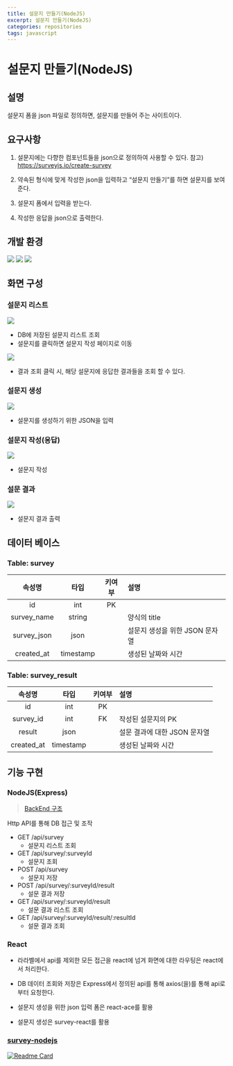 ```yaml
---
title: 설문지 만들기(NodeJS)
excerpt: 설문지 만들기(NodeJS)
categories: repositories
tags: javascript
---
```


# 설문지 만들기(NodeJS)

## 설명

설문지 폼을 json 파일로 정의하면, 설문지를 만들어 주는 사이트이다.

## 요구사항


1. 설문지에는 다향한 컴포넌트들을 json으로 정의하여 사용할 수 있다. 참고) https://surveyjs.io/create-survey

2. 약속된 형식에 맞게 작성한 json을 입력하고 “설문지 만들기”를 하면 설문지를 보여준다.

3. 설문지 폼에서 입력을 받는다.

4. 작성한 응답을 json으로 출력한다.

## 개발 환경

<img src="https://img.shields.io/badge/Node.JS_v16.14.0-339933?logo=node.js&logoColor=white">

<img src="https://img.shields.io/badge/Express_4-000000?logo=express&logoColor=white">

<img src="https://img.shields.io/badge/React_17-61DAFB?logo=react&logoColor=white">

## 화면 구성

### 설문지 리스트

![](./images/main_page.png)

- DB에 저장된 설문지 리스트 조회
- 설문지를 클릭하면 설문지 작성 페이지로 이동

![](./images/survey_result_list_page.png)

- 결과 조회 클릭 시, 해당 설문지에 응답한 결과들을 조회 할 수 있다.

### 설문지 생성

![](./images/survey_create_page.png)

- 설문지를 생성하기 위한 JSON을 입력

### 설문지 작성(응답)

![](./images/survey_form_page.png)

- 설문지 작성

### 설문 결과

![](./images/survey_result_page.png)

- 설문지 결과 출력

## 데이터 베이스

### Table: survey

|     속성명     |    타입     |    키여부     | 설명                  |
|:-----------:|:---------:|:----------:|:--------------------|
|     id      |    int    |     PK     |                     |
| survey_name |  string   |            | 양식의 title           |
| survey_json |   json    |            | 설문지 생성을 위한 JSON 문자열 |
| created_at  | timestamp || 생성된 날짜와 시간 |

### Table: survey_result

|    속성명     |    타입     | 키여부  | 설명                 |
|:----------:|:---------:|:----:|:-------------------|
|     id     |    int    |  PK  |                    |
| survey_id  |    int    |  FK  | 작성된 설문지의 PK        |
|   result   |   json    |      | 설문 결과에 대한 JSON 문자열 |
| created_at | timestamp |      | 생성된 날짜와 시간         |


## 기능 구현

### NodeJS(Express)
> [BackEnd 구조](survey-server/README.md)

Http API를 통해 DB 접근 및 조작

- GET /api/survey
    - 설문지 리스트 조회
- GET /api/survey/:surveyId
    - 설문지 조회
- POST /api/survey
    - 설문지 저장
- POST /api/survey/:surveyId/result
    - 설문 결과 저장
- GET /api/survey/:surveyId/result
    - 설문 결과 리스트 조회
- GET /api/survey/:surveyId/result/:resultId
    - 설문 결과 조회
    
### React

- 라라벨에서 api를 제외한 모든 접근을 react에 넘겨 화면에 대한 라우팅은 react에서 처리한다.

- DB 데이터 조회와 저장은 Express에서 정의된 api를 통해 axios(을)를 통해 api로부터 요청한다.

- 설문지 생성을 위한 json 입력 폼은 react-ace를 활용
- 설문지 생성은 survey-react를 활용


### [survey-nodejs](https://github.com/meteormin/survey-nodejs)
[![Readme Card](https://github-readme-stats.vercel.app/api/pin/?username=meteormin&repo=survey-nodejs&show_owner=true&theme=nord)](https://github.com/meteormin/survey-nodejs)
